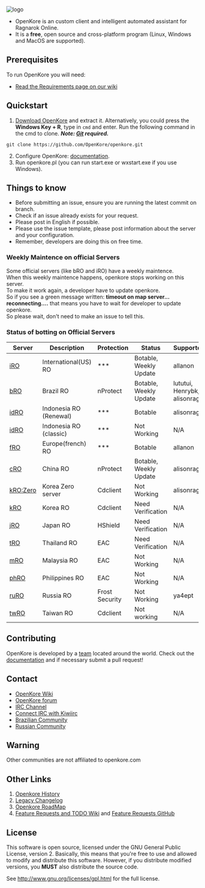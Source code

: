 ![logo](https://upload.wikimedia.org/wikipedia/commons/b/b5/Kore_2g_logo.png)

* OpenKore is an custom client and intelligent automated assistant for Ragnarok Online.
* It is a **free**, open source and cross-platform program (Linux, Windows and MacOS are supported).

## Prerequisites

To run OpenKore you will need:
* [Read the Requirements page on our wiki](http://wiki.openkore.com/index.php/How_to_run_OpenKore#Requirements)

## Quickstart

1. [Download OpenKore](https://github.com/OpenKore/openkore/archive/master.zip) and extract it. Alternatively, you could press the **Windows Key + R**, type in ``cmd`` and enter. Run the following command in the cmd to clone.
***Note: [Git](https://git-scm.com/) required.***
```
git clone https://github.com/OpenKore/openkore.git
```

2. Configure OpenKore: [documentation](http://openkore.com/index.php/Category:Control).
3. Run openkore.pl (you can run start.exe or wxstart.exe if you use Windows).

## Things to know

* Before submitting an issue, ensure you are running the latest commit on branch.
* Check if an issue already exists for your request.
* Please post in English if possible.
* Please use the issue template, please post information about the server and your configuration.
* Remember, developers are doing this on free time.

### Weekly Maintence on official Servers
Some official servers (like bRO and iRO) have a weekly maintence.  
When this weekly maintence happens, openkore stops working on this server.  
To make it work again, a developer have to update openkore.  
So if you see a green message written: **timeout on map server... reconnecting....** that means you have to wait for developer to update openkore.  
So please wait, don't need to make an issue to tell this.

### Status of botting on Official Servers

| Server | Description | Protection | Status | Supporter |
| --- | --- | --- | --- | --- |
| [iRO](http://www.warpportal.com/) | International(US) RO | *** | Botable, Weekly Update | allanon |
| [bRO](http://ragnarok.uol.com.br/) | Brazil RO | nProtect | Botable, Weekly Update | lututui, Henrybk, alisonrag |
| [idRO](https://ror.gravindo.id/) | Indonesia RO (Renewal) | *** | Botable | alisonrag |
| [idRO](https://ragnarok.gravindo.id/) | Indonesia RO (classic) | *** | Not Working | N/A  |
| [fRO](https://www.ragnarokeurope.com/) | Europe(french) RO | *** | Botable | allanon | 
| [cRO](http://ro.zhaouc.com/) | China RO | nProtect | Botable, Weekly Update | alisonrag |
| [kRO:Zero](http://roz.gnjoy.com/) | Korea Zero server | Cdclient | Not Working | alisonrag  |
| [kRO](http://ro.gnjoy.com/) | Korea RO | Cdclient | Need Verification |  N/A |
| [jRO](https://ragnarokonline.gungho.jp/) | Japan RO | HShield | Need Verification | N/A |
| [tRO](https://ro.exe.in.th/) | Thailand RO | EAC | Need Verification | N/A |
| [mRO](https://roextreme.com/mysg/main) | Malaysia RO | EAC | Not Working | N/A |
| [phRO](https://ragnarokonline.com.ph/main) | Philippines RO | EAC | Not Working | N/A |
| [ruRO](https://ru.4game.com/ro/play/) | Russia RO | Frost Security | Not Working | ya4ept |
| [twRO](https://ro.gnjoy.com.tw/) | Taiwan RO | Cdclient | Not working | N/A |

## Contributing

OpenKore is developed by a [team](https://github.com/OpenKore/openkore/graphs/contributors) located around the world. Check out the [documentation](http://openkore.com/index.php/Manual) and if necessary submit a pull request!

## Contact

* [OpenKore Wiki](http://wiki.openkore.com/)
* [OpenKore forum](http://forums.openkore.com/)
* [IRC Channel](https://webchat.freenode.net/?channels=openkore) 
* [Connect IRC with Kiwiirc](https://kiwiirc.com/client/irc.freenode.net/?nick=IRC-Source_?#openkore)
* [Brazilian Community](http://openkorebrasil.org/)
* [Russian Community](https://RO-fan.ru/)

## Warning

Other communities are not affiliated to openkore.com

## Other Links

1. [Openkore History](http://openkore.com/index.php/OpenKore)
2. [Legacy Changelog](https://github.com/OpenKore/openkore/blob/master/LegacyChangelog.md)
3. [Openkore RoadMap](http://openkore.com/index.php/Roadmap)
4. [Feature Requests and TODO Wiki](http://openkore.com/index.php/Category:Feature_Request) and [Feature Requests GitHub](https://github.com/OpenKore/openkore/issues?q=is%3Aopen+is%3Aissue+label%3A%22feature+request%22)

## License

This software is open source, licensed under the GNU General Public License, version 2. 
Basically, this means that you're free to use and allowed to modify and distribute this software. 
However, if you distribute modified versions, you **MUST** also distribute the source code.


See http://www.gnu.org/licenses/gpl.html for the full license.
